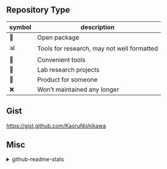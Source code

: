 ## Repository Type

| symbol | description |
| --- | --- |
| :gem: | Open package |
| :bar_chart: | Tools for research, may not well formatted |
| :bread: | Convenient tools |
| :pizza: | Lab research projects |
| :chestnut: | Product for someone |
| :x: | Won't maintained any longer |

## Gist

<https://gist.github.com/KaoruNishikawa>

## Misc

<details><summary>github-readme-stats</summary>
  
[![GitHub Stats](https://github-readme-stats.vercel.app/api?username=KaoruNishikawa&count_private=true&show_icons=true&theme=cobalt&disable_animations=true)](https://github.com/anuraghazra/github-readme-stats)
  
[![Top Langs](https://github-readme-stats.vercel.app/api/top-langs/?username=KaoruNishikawa&langs_count=8&hide=Jupyter%20Notebook&theme=cobalt&layout=compact)](https://github.com/anuraghazra/github-readme-stats)
  
</details>
